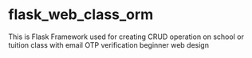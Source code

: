 # flask_web_class_orm
This is Flask Framework used for creating CRUD operation on school or tuition class with email OTP verification beginner web design 
